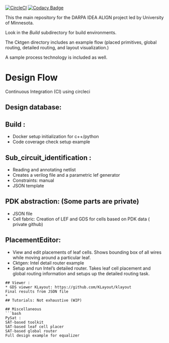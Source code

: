 [![CircleCI](https://circleci.com/gh/ALIGN-analoglayout/ALIGN-public.svg?style=svg)](https://circleci.com/gh/ALIGN-analoglayout/ALIGN-public)
[![Codacy Badge](https://api.codacy.com/project/badge/Grade/2aeb84c0f14949909bcd342b19721d01)](https://app.codacy.com/app/ALIGN-analoglayout/ALIGN-public?utm_source=github.com&utm_medium=referral&utm_content=ALIGN-analoglayout/ALIGN-public&utm_campaign=Badge_Grade_Settings)

 This the main repository for the DARPA IDEA ALIGN project led by University of Minnesota.
 
 Look in the *Build* subdirectory for build environments.

The Cktgen directory includes an example flow (placed primitives, global routing, detailed routing, and layout visualization.)

A sample process technology is included as well.

# Design Flow 
Continuous Integration (CI) using circleci
## Design database:
## Build : 

* Docker setup initialization for c++/python
* Code coverage check setup example


## Sub_circuit_identification :

* Reading and annotating netlist
* Creates a verilog file and a parametric lef generator
* Constraints: manual 
* JSON template 


## PDK abstraction: (Some parts are private)

* JSON file 
* Cell fabric: 
Creation of LEF and GDS for cells based on PDK data ( private github)

## PlacementEditor:  
* View and edit placements of leaf cells. Shows bounding box of all wires while moving around a particular leaf.
* Cktgen: Intel detail router example
* Setup and run Intel’s detailed router. Takes leaf cell placement and global routing information and setups up the detailed routing task.
```
## Viewer :
* GDS viewer KLayout: https://github.com/KLayout/klayout
Final results from JSON file
* 
## Tutorials: Not exhaustive (WIP)

## Miscellaneous 
```bash
PySat : 
SAT-based toolkit
SAT-based leaf cell placer
SAT-based global router 
Full design example for equalizer
```

